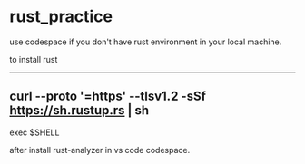 # rust_practice


use codespace if you don't have rust environment in your local machine.

to install rust

---------------------------------------------------------------
curl --proto '=https' --tlsv1.2 -sSf https://sh.rustup.rs | sh
---------------------------------------------------------------

exec $SHELL

after install rust-analyzer in vs code codespace.
